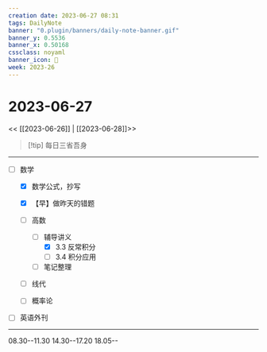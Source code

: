 ```yaml
---
creation date: 2023-06-27 08:31
tags: DailyNote
banner: "0.plugin/banners/daily-note-banner.gif"
banner_y: 0.5536
banner_x: 0.50168
cssclass: noyaml
banner_icon: 💌
week: 2023-26
---
```


# 2023-06-27

<< [[2023-06-26]] | [[2023-06-28]]>>


> [!tip] 每日三省吾身
> 

---

- [ ] 数学
	- [x] 数学公式，抄写
	- [x] 【早】做昨天的错题
	- [ ] 高数
		- [ ] 辅导讲义 
			- [x] 3.3 反常积分
			- [ ] 3.4 积分应用
		- [ ] 笔记整理
	- [ ] 线代
	- [ ] 概率论


- [ ] 英语外刊

---

08.30--11.30
14.30--17.20
18.05--
